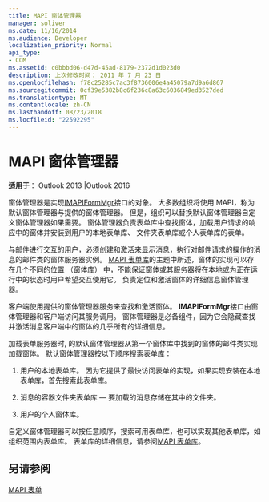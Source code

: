 ```yaml
---
title: MAPI 窗体管理器
manager: soliver
ms.date: 11/16/2014
ms.audience: Developer
localization_priority: Normal
api_type:
- COM
ms.assetid: c0bbbd06-d47d-45ad-8179-2372d1d023d0
description: 上次修改时间： 2011 年 7 月 23 日
ms.openlocfilehash: f78c25285c7ac3f8736006e4a45079a7d9a6d867
ms.sourcegitcommit: 0cf39e5382b8c6f236c8a63c6036849ed3527ded
ms.translationtype: MT
ms.contentlocale: zh-CN
ms.lasthandoff: 08/23/2018
ms.locfileid: "22592295"
---
```

# <a name="mapi-form-manager"></a>MAPI 窗体管理器

  
  
**适用于**： Outlook 2013 |Outlook 2016 
  
窗体管理器是实现[IMAPIFormMgr](imapiformmgriunknown.md)接口的对象。 大多数组织将使用 MAPI，称为默认窗体管理器与提供的窗体管理器。 但是，组织可以替换默认窗体管理器自定义窗体管理器如果需要。 窗体管理器负责表单库中查找窗体，加载用户请求的响应中的窗体并安装到用户的本地表单库、 文件夹表单库或个人表单库的表单。 
  
与邮件进行交互的用户，必须创建和激活来显示消息，执行对邮件请求的操作的消息的邮件类的窗体服务器实例。 [MAPI 表单库](mapi-form-libraries.md)的主题中所述，窗体的实现可以存在几个不同的位置 （窗体库） 中，不能保证窗体或其服务器将在本地或为正在运行中的状态时用户希望交互使用它。 负责定位和激活窗体的详细信息窗体管理器。
  
客户端使用提供的窗体管理器服务来查找和激活窗体。 **IMAPIFormMgr**接口由窗体管理器和客户端访问其服务调用。 窗体管理器是必备组件，因为它会隐藏查找并激活消息客户端中的窗体的几乎所有的详细信息。 
  
加载表单服务器时, 的默认窗体管理器从第一个窗体库中找到的窗体的邮件类实现加载窗体。 默认窗体管理器按以下顺序搜索表单库：
  
1. 用户的本地表单库。 因为它提供了最快访问表单的实现，如果实现安装在本地表单库，首先搜索此表单库。
    
2. 消息的容器文件夹表单库 — 要加载的消息存储在其中的文件夹。
    
3. 用户的个人窗体库。
    
自定义窗体管理器可以按任意顺序，搜索可用表单库，也可以实现其他表单库，如组织范围内表单库。 表单库的详细信息，请参阅[MAPI 表单库](mapi-form-libraries.md)。 
  
## <a name="see-also"></a>另请参阅



[MAPI 表单](mapi-forms.md)

